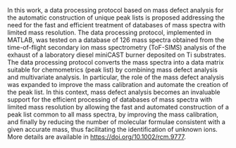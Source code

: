 In this work, a data processing protocol based on mass defect analysis for the automatic construction of unique peak lists is proposed addressing the need for the fast and efficient treatment of databases of mass spectra with limited mass resolution. The data processing protocol, implemented in MATLAB, was tested on a database of 126 mass spectra obtained from the time-of-flight secondary ion mass spectrometry (ToF-SIMS) analysis of the exhaust of a laboratory diesel miniCAST burner deposited on Ti substrates. The data processing protocol converts the mass spectra into a data matrix suitable for chemometrics (peak list) by combining mass defect analysis and multivariate analysis. In particular, the role of the mass defect analysis was expanded to improve the mass calibration and automate the creation of the peak list. In this context, mass defect analysis becomes an invaluable support for the efficient processing of databases of mass spectra with limited mass resolution by allowing the fast and automated construction of a peak list common to all mass spectra, by improving the mass calibration, and finally by reducing the number of molecular formulae consistent with a given accurate mass, thus facilitating the identification of unknown ions. More details are available in https://doi.org/10.1002/rcm.9777.
